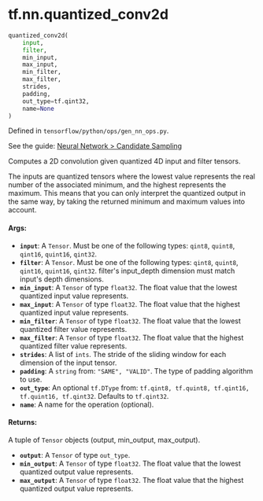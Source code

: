 <div itemscope itemtype="http://developers.google.com/ReferenceObject">
<meta itemprop="name" content="tf.nn.quantized_conv2d" />
</div>

# tf.nn.quantized_conv2d

``` python
quantized_conv2d(
    input,
    filter,
    min_input,
    max_input,
    min_filter,
    max_filter,
    strides,
    padding,
    out_type=tf.qint32,
    name=None
)
```



Defined in `tensorflow/python/ops/gen_nn_ops.py`.

See the guide: [Neural Network > Candidate Sampling](../../../../api_guides/python/nn.md#Candidate_Sampling)

Computes a 2D convolution given quantized 4D input and filter tensors.

The inputs are quantized tensors where the lowest value represents the real
number of the associated minimum, and the highest represents the maximum.
This means that you can only interpret the quantized output in the same way, by
taking the returned minimum and maximum values into account.

#### Args:

* <b>`input`</b>: A `Tensor`. Must be one of the following types: `qint8`, `quint8`, `qint16`, `quint16`, `qint32`.
* <b>`filter`</b>: A `Tensor`. Must be one of the following types: `qint8`, `quint8`, `qint16`, `quint16`, `qint32`.
    filter's input_depth dimension must match input's depth dimensions.
* <b>`min_input`</b>: A `Tensor` of type `float32`.
    The float value that the lowest quantized input value represents.
* <b>`max_input`</b>: A `Tensor` of type `float32`.
    The float value that the highest quantized input value represents.
* <b>`min_filter`</b>: A `Tensor` of type `float32`.
    The float value that the lowest quantized filter value represents.
* <b>`max_filter`</b>: A `Tensor` of type `float32`.
    The float value that the highest quantized filter value represents.
* <b>`strides`</b>: A list of `ints`.
    The stride of the sliding window for each dimension of the input
    tensor.
* <b>`padding`</b>: A `string` from: `"SAME", "VALID"`.
    The type of padding algorithm to use.
* <b>`out_type`</b>: An optional `tf.DType` from: `tf.qint8, tf.quint8, tf.qint16, tf.quint16, tf.qint32`. Defaults to `tf.qint32`.
* <b>`name`</b>: A name for the operation (optional).


#### Returns:

A tuple of `Tensor` objects (output, min_output, max_output).

* <b>`output`</b>: A `Tensor` of type `out_type`.
* <b>`min_output`</b>: A `Tensor` of type `float32`. The float value that the lowest quantized output value represents.
* <b>`max_output`</b>: A `Tensor` of type `float32`. The float value that the highest quantized output value represents.